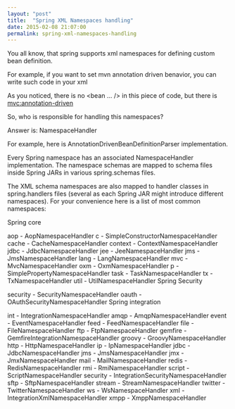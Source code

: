 ```yaml
---
layout: "post"
title:  "Spring XML Namespaces handling"
date: 2015-02-08 21:07:00
permalink: spring-xml-namespaces-handling
---
```



You all know, that spring supports xml namespaces for defining custom bean definition.

For example, if you want to set mvn annotation driven benavior, you can write such code in your xml

<script src="https://gist.github.com/ivanursul/b5ca5c3922e56e3809fc.js"></script>

As you noticed, there is no <bean ... /> in this piece of code, but there is <mvc:annotation-driven>

So, who is responsible for handling this namespaces?

Answer is: NamespaceHandler

<script src="https://gist.github.com/johnyUA/2f21efd721cab7b7419f.js"></script>

For example, here is AnnotationDrivenBeanDefinitionParser implementation.

Every Spring namespace has an associated NamespaceHandler implementation. The namespace schemas are mapped to schema files inside Spring JARs in various spring.schemas files.

The XML schema namespaces are also mapped to handler classes in spring.handlers files (several as each Spring JAR might introduce different namespaces). For your convenience here is a list of most common namespaces:

Spring core

aop - AopNamespaceHandler
c - SimpleConstructorNamespaceHandler
cache - CacheNamespaceHandler
context - ContextNamespaceHandler
jdbc - JdbcNamespaceHandler
jee - JeeNamespaceHandler
jms - JmsNamespaceHandler
lang - LangNamespaceHandler
mvc - MvcNamespaceHandler
oxm - OxmNamespaceHandler
p - SimplePropertyNamespaceHandler
task - TaskNamespaceHandler
tx - TxNamespaceHandler
util - UtilNamespaceHandler
Spring Security

security - SecurityNamespaceHandler
oauth - OAuthSecurityNamespaceHandler
Spring integration

int - IntegrationNamespaceHandler
amqp - AmqpNamespaceHandler
event - EventNamespaceHandler
feed - FeedNamespaceHandler
file - FileNamespaceHandler
ftp - FtpNamespaceHandler
gemfire - GemfireIntegrationNamespaceHandler
groovy - GroovyNamespaceHandler
http - HttpNamespaceHandler
ip - IpNamespaceHandler
jdbc - JdbcNamespaceHandler
jms - JmsNamespaceHandler
jmx - JmxNamespaceHandler
mail - MailNamespaceHandler
redis - RedisNamespaceHandler
rmi - RmiNamespaceHandler
script - ScriptNamespaceHandler
security - IntegrationSecurityNamespaceHandler
sftp - SftpNamespaceHandler
stream - StreamNamespaceHandler
twitter - TwitterNamespaceHandler
ws - WsNamespaceHandler
xml - IntegrationXmlNamespaceHandler
xmpp - XmppNamespaceHandler